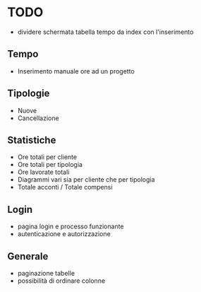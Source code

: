 # TODO
+ dividere schermata tabella tempo da index con l'inserimento

## Tempo
+ Inserimento manuale ore ad un progetto

## Tipologie
+ Nuove
+ Cancellazione

## Statistiche
+ Ore totali per cliente
+ Ore totali per tipologia
+ Ore lavorate totali
+ Diagrammi vari sia per cliente che per tipologia
+ Totale acconti / Totale compensi

## Login
+ pagina login e processo funzionante
+ autenticazione e autorizzazione

## Generale
+ paginazione tabelle
+ possibilità di ordinare colonne
